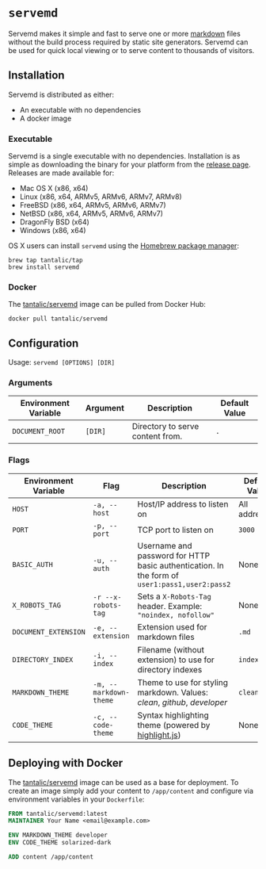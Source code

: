 # `servemd`

Servemd makes it simple and fast to serve one or more [markdown][markdown] files without the build process required by static site generators. Servemd can be used for quick local viewing or to serve content to thousands of visitors.

## Installation

Servemd is distributed as either:

- An executable with no dependencies
- A docker image

### Executable

Servemd is a single executable with no dependencies. Installation is as simple as downloading the binary for your platform from the [release page][release]. Releases are made available for:

- Mac OS X (x86, x64)
- Linux (x86, x64, ARMv5, ARMv6, ARMv7, ARMv8)
- FreeBSD (x86, x64, ARMv5, ARMv6, ARMv7)
- NetBSD (x86, x64, ARMv5, ARMv6, ARMv7)
- DragonFly BSD (x64)
- Windows (x86, x64)

OS X users can install `servemd` using the [Homebrew package manager][homebrew]:

```shell
brew tap tantalic/tap
brew install servemd
```

### Docker

The [tantalic/servemd][dockerhub] image can be pulled from Docker Hub:

```shell
docker pull tantalic/servemd
```

## Configuration

Usage: `servemd [OPTIONS] [DIR]`

### Arguments

| Environment Variable | Argument |           Description            | Default Value |
|----------------------|----------|----------------------------------|---------------|
| `DOCUMENT_ROOT`      | `[DIR]`  | Directory to serve content from. | `.`           |

### Flags

| Environment Variable |          Flag          |                                          Description                                          | Default Value |
|----------------------|------------------------|-----------------------------------------------------------------------------------------------|---------------|
| `HOST`               | `-a, --host`           | Host/IP address to listen on                                                                  | All addresses |
| `PORT`               | `-p, --port`           | TCP port to listen on                                                                         | `3000`        |
| `BASIC_AUTH`         | `-u, --auth`           | Username and password for HTTP basic authentication. In the form of `user1:pass1,user2:pass2` | None          |
| `X_ROBOTS_TAG`       | `-r --x-robots-tag`    | Sets a `X-Robots-Tag` header. Example: `"noindex, nofollow"`                                  | None          |
| `DOCUMENT_EXTENSION` | `-e, --extension`      | Extension used for markdown files                                                             | `.md`         |
| `DIRECTORY_INDEX`    | `-i, --index`          | Filename (without extension) to use for directory indexes                                     | `index`       |
| `MARKDOWN_THEME`     | `-m, --markdown-theme` | Theme to use for styling markdown. Values: *clean*, *github*, *developer*                     | `clean`       |
| `CODE_THEME`         | `-c, --code-theme`     | Syntax highlighting theme (powered by [highlight.js][highlightjs])                            | None          |


## Deploying with Docker 

The [tantalic/servemd][dockerhub] image can be used as a base for deployment. To create an image simply add your content to `/app/content` and configure via environment variables in your `Dockerfile`:

```Dockerfile
FROM tantalic/servemd:latest
MAINTAINER Your Name <email@example.com>

ENV MARKDOWN_THEME developer
ENV CODE_THEME solarized-dark

ADD content /app/content
```


[markdown]: https://daringfireball.net/projects/markdown/syntax
[release]: https://github.com/tantalic/servemd/releases/latest
[homebrew]: http://brew.sh
[highlightjs]: http://highlightjs.org
[dockerhub]: https://hub.docker.com/r/tantalic/servemd/


